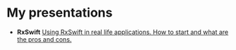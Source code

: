 # My presentations

* **RxSwift** [Using RxSwift in real life applications. How to start and what are the pros and cons.](RxSwift_08.02.2018_Tartu_GoogleDevelopersGroup.pdf)
